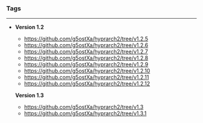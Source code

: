 ### Tags
---
- **Version 1.2**
  - https://github.com/g5ostXa/hyprarch2/tree/v1.2.5
  - https://github.com/g5ostXa/hyprarch2/tree/v1.2.6
  - https://github.com/g5ostXa/hyprarch2/tree/v1.2.7
  - https://github.com/g5ostXa/hyprarch2/tree/v1.2.8
  - https://github.com/g5ostXa/hyprarch2/tree/v1.2.9
  - https://github.com/g5ostXa/hyprarch2/tree/v1.2.10
  - https://github.com/g5ostXa/hyprarch2/tree/v1.2.11
  - https://github.com/g5ostXa/hyprarch2/tree/v1.2.12

  **Version 1.3**
  - https://github.com/g5ostXa/hyprarch2/tree/v1.3
  - https://github.com/g5ostXa/hyprarch2/tree/v1.3.1